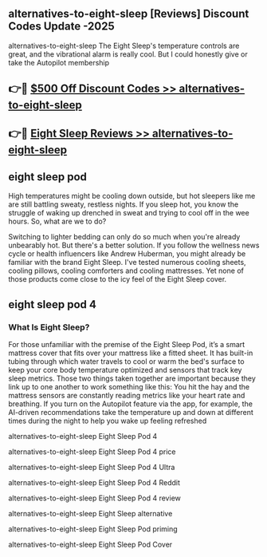 ## alternatives-to-eight-sleep [Reviews​] Discount Codes Update -2025

alternatives-to-eight-sleep The Eight Sleep's temperature controls are great, and the vibrational alarm is really cool. But I could honestly give or take the Autopilot membership

## 👉🔴 [$500 Off Discount Codes >> alternatives-to-eight-sleep](http://download.freeplayer.one?title=alternatives-to-eight-sleep&ref=18-ES)

## 👉🔴 [Eight Sleep Reviews >> alternatives-to-eight-sleep](http://download.freeplayer.one?title=alternatives-to-eight-sleep&ref=18-ES)

## eight sleep pod

High temperatures might be cooling down outside, but hot sleepers like me are still battling sweaty, restless nights. If you sleep hot, you know the struggle of waking up drenched in sweat and trying to cool off in the wee hours. So, what are we to do?

Switching to lighter bedding can only do so much when you're already unbearably hot. But there's a better solution. If you follow the wellness news cycle or health influencers like Andrew Huberman, you might already be familiar with the brand Eight Sleep. I've tested numerous cooling sheets, cooling pillows, cooling comforters and cooling mattresses. Yet none of those products come close to the icy feel of the Eight Sleep cover.

## eight sleep pod 4

### What Is Eight Sleep?

For those unfamiliar with the premise of the Eight Sleep Pod, it’s a smart mattress cover that fits over your mattress like a fitted sheet. It has built-in tubing through which water travels to cool or warm the bed's surface to keep your core body temperature optimized and sensors that track key sleep metrics. Those two things taken together are important because they link up to one another to work something like this: You hit the hay and the mattress sensors are constantly reading metrics like your heart rate and breathing. If you turn on the Autopilot feature via the app, for example, the AI-driven recommendations take the temperature up and down at different times during the night to help you wake up feeling refreshed

alternatives-to-eight-sleep Eight Sleep Pod 4

alternatives-to-eight-sleep Eight Sleep Pod 4 price

alternatives-to-eight-sleep Eight Sleep Pod 4 Ultra

alternatives-to-eight-sleep Eight Sleep Pod 4 Reddit

alternatives-to-eight-sleep Eight Sleep Pod 4 review

alternatives-to-eight-sleep Eight Sleep alternative

alternatives-to-eight-sleep Eight Sleep Pod priming

alternatives-to-eight-sleep Eight Sleep Pod Cover